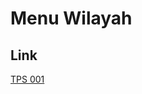# Menu Wilayah

## Link

[TPS 001](https://github.com/gigit-pemilu/pemilu-2024-62-kalimantan-tengah/tree/main/pilpres/hitung-suara/sub/62-kalimantan-tengah/sub/07-seruyan/sub/05-seruyan-hulu/sub/2020-tumbang-bahan/sub/001-tps)

